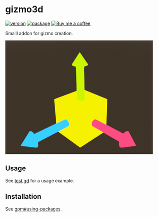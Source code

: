 # gizmo3d

[![version](https://img.shields.io/badge/4.x-blue?logo=godot-engine&logoColor=white&label=godot&style=for-the-badge)](https://godotengine.org "Made with godot")
[![package](https://img.shields.io/npm/v/@bendn/gizmo3d?label=version&style=for-the-badge)](https://www.npmjs.com/package/@bendn/gizmo3d)
<a href='https://ko-fi.com/bendn' title='Buy me a coffee' target='_blank'><img height='28' src='https://storage.ko-fi.com/cdn/brandasset/kofi_button_red.png' alt='Buy me a coffee'> </a>

Smalll addon for gizmo creation.

[![image](https://raw.githubusercontent.com/bend-n/gizmo3d/main/.github/image.png)](_blank "Picture!")

## Usage

See [test.gd](https://raw.githubusercontent.com/bend-n/gizmo3d/main/test.gd) for a usage example.

## Installation

See [gpm#using-packages](https://github.com/godot-package-manager#using-packages-quickstart).
